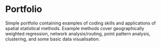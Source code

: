 # Portfolio

Simple portfolio containing examples of coding skills and applications of spatial statistical methods. Example methods cover geographically weighted regression, network analysis/routing, point pattern analysis, clustering, and some basic data visualisation.
